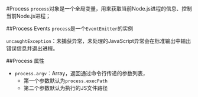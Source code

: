 #Process
`process`对象是一个全局变量，用来获取当前Node.js进程的信息、控制当前Node.js进程；

##Process Events
`process`是一个`EventEmitter`的实例

`uncaughtException`：未捕获异常，未处理的JavaScript异常会在标准输出中输出错误信息并退出进程。

##Process 属性
+ `process.argv`：Array，返回通过命令行传递的参数列表，
    * 第一个参数默认为`process.execPath`
    * 第二个参数默认为执行的JS文件路径
